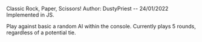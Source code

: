 Classic Rock, Paper, Scissors!
Author: DustyPriest -- 24/01/2022
Implemented in JS.

Play against basic a random AI within the console.
Currently plays 5 rounds, regardless of a potential tie.

